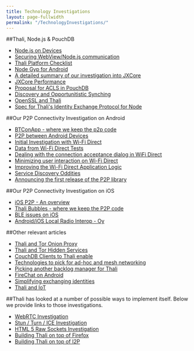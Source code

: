 ```yaml
---
title: Technology Investigations
layout: page-fullwidth
permalink: "/TechnologyInvestigations/"
---
```

##Thali, Node.js & PouchDB

 - [Node.js on Devices](/nodeondevices)
 - [Securing WebView/Node.js communication](/SecuringCordovaAndNodeJs)
 - [Thali Platform Checklist](/PlatformChecklist)
 - [Node Gyp for Android](/NotesOnNodeGypForAndroid)
 - [A detailed summary of our investigation into JXCore](http://www.goland.org/jxcore/)
 - [JXCore Performance](http://www.goland.org/jxcoreperf/)
 - [Proposal for ACLS in PouchDB](http://www.goland.org/thaliacls/)
 - [Discovery and Opportunitistic Synching](/presenceprotocolforopportunisticsynching)
 - [OpenSSL and Thali](/opensslandthali)
 - [Spec for Thali's Identity Exchange Protocol for Node](http://www.goland.org/thaliidentityexchangeprotocol/)

##Our P2P Connectivity Investigation on Android

 - [BTConApp - where we keep the p2p code](https://github.com/thaliproject/BTConApp)
 - [P2P between Android Devices](/AndroidP2P)
 - [Initial Investigation with Wi-Fi Direct](http://www.drjukka.com/blog/wordpress/?p=24)
 - [Data from Wi-Fi Direct Tests](http://www.drjukka.com/blog/wordpress/?p=29)
 - [Dealing with the connection acceptance dialog in WiFi Direct](http://www.drjukka.com/blog/wordpress/?p=35)
 - [Minimizing user interaction on Wi-Fi Direct](http://www.drjukka.com/blog/wordpress/?p=35)
 - [Improving the Wi-Fi Direct Application Logic](http://www.drjukka.com/blog/wordpress/?p=41)
 - [Service Discovery Oddities](http://www.drjukka.com/blog/wordpress/?p=52)
 - [Announcing the first release of the P2P library](http://www.drjukka.com/blog/wordpress/?p=75)

##Our P2P Connectivity Investigation on iOS

 - [iOS P2P - An overview](/iosp2p)
 - [Thali Bubbles - where we keep the P2P code](https://github.com/thaliproject/ThaliBubbles)
 - [BLE issues on iOS](http://www.softwarenerd.org/code/2015/4/16/bubble-chat-and-tsnpeerbluetooth-cocoapod)
 - [Android/iOS Local Radio Interop - Oy](http://www.goland.org/thaliiosandroidinterop/)

##Other relevant articles

 - [Thali and Tor Onion Proxy](/ThaliAndTorOnionProxy)
 - [Thali and Tor Hidden Services](/ThaliAndTorHiddenServices)
 - [CouchDB Clients to Thali enable](/CouchDBClientsToThaliEnable)
 - [Technologies to pick for ad-hoc and mesh networking](http://www.goland.org/thalimesh/)
 - [Picking another backlog manager for Thali](http://www.goland.org/anotherthalibacklog/)
 - [FireChat on Android](/ExperimentWithFireChat)
 - [Simplifying exchanging identities](http://www.goland.org/coinflippingforthali/)
 - [Thali and IoT](/ThaliAndIoT)

##Thali has looked at a number of possible ways to implement itself. Below we provide links to those investigations.

 - [WebRTC Investigation](/WebRTCInvestigation)
 - [Stun / Turn / ICE Investigation](/StunTurnICEInvestigation)
 - [HTML 5 Raw Sockets Investigation](/HTML5RawSocketsInvestigation)
 - [Building Thali on top of Firefox](/BuildingThaliOnTopOfFirefox)
 - [Building Thali on top of I2P](/BuildingThaliOnTopOfI2P)
